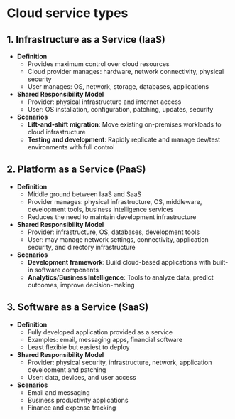 # Cloud service types

## 1. Infrastructure as a Service (IaaS)
- **Definition**
  - Provides maximum control over cloud resources
  - Cloud provider manages: hardware, network connectivity, physical security
  - User manages: OS, network, storage, databases, applications
- **Shared Responsibility Model**
  - Provider: physical infrastructure and internet access
  - User: OS installation, configuration, patching, updates, security
- **Scenarios**
  - **Lift-and-shift migration**: Move existing on-premises workloads to cloud infrastructure
  - **Testing and development**: Rapidly replicate and manage dev/test environments with full control

## 2. Platform as a Service (PaaS)
- **Definition**
  - Middle ground between IaaS and SaaS
  - Provider manages: physical infrastructure, OS, middleware, development tools, business intelligence services
  - Reduces the need to maintain development infrastructure
- **Shared Responsibility Model**
  - Provider: infrastructure, OS, databases, development tools
  - User: may manage network settings, connectivity, application security, and directory infrastructure
- **Scenarios**
  - **Development framework**: Build cloud-based applications with built-in software components
  - **Analytics/Business Intelligence**: Tools to analyze data, predict outcomes, improve decision-making

## 3. Software as a Service (SaaS)
- **Definition**
  - Fully developed application provided as a service
  - Examples: email, messaging apps, financial software
  - Least flexible but easiest to deploy
- **Shared Responsibility Model**
  - Provider: physical security, infrastructure, network, application development and patching
  - User: data, devices, and user access
- **Scenarios**
  - Email and messaging
  - Business productivity applications
  - Finance and expense tracking
